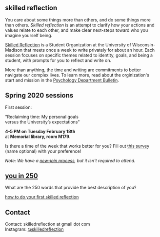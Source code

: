 ## skilled reflection  

You care about some things more than others, and do some things more than others. 
_Skilled reflection_ is an attempt to clarify how your actions and values relate to each other, and make clear next-steps toward who you imagine yourself being.

[Skilled Reflection](https://win.wisc.edu/organization/skilledreflection) is a Student Organization at the University of Wisconsin-Madison that meets once a week to write privately for about an hour. Each session focuses on specific themes related to identity, goals, and being a student, with prompts for you to reflect and write on. 

More than anything, the time and writing are commitments to better navigate our complex lives. To learn more, read about the orginization's start and mission in the [Psychology Department Bulletin](https://psych.wisc.edu/news/when-personal-experience-meets-psychology-michael-koranda/).

## Spring 2020 sessions

First session:

"Reclaiming time: My personal goals  
versus the University’s expectations"

**4-5 PM on Tuesday February 18th**   
at **Memorial library, room M179**.


Is there a time of the week that works better for you? Fill out [this survey](https://www.when2meet.com/?8746417-KjJ6N) (name optional) with your preference! 

*Note: We have a [new-join process](membership.md), but it isn't required to attend.*

## [you in 250](self250.md)
What are the 250 words that provide the best description of you? 

[how to do your first skilled reflection](self250.md)


## Contact 

Contact: 
skilledreflection at gmail dot com  
Instagram: [@skilledreflection](https://www.instagram.com/skilledreflection/)

